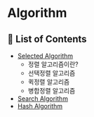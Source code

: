 # Algorithm


## :memo: List of Contents

* [Selected Algorithm](/Algorithm/selected/README.md)
  * 정렬 알고리즘이란?
  * 선택정렬 알고리즘
  * 퀵정렬 알고리즘
  * 병합정렬 알고리즘
* [Search Algorithm](/Algorithm/search/README.md)
* [Hash Algorithm](/Algorithm/hash/README.md)

</br>

</br>
